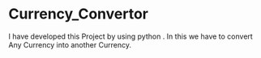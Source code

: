# Currency_Convertor
I have developed this Project by using python . In this we have to convert Any Currency into another Currency.
